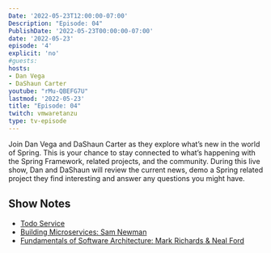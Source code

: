 ```yaml
---
Date: '2022-05-23T12:00:00-07:00'
Description: "Episode: 04"
PublishDate: '2022-05-23T00:00:00-07:00'
date: '2022-05-23'
episode: '4'
explicit: 'no'
#guests:
hosts:
- Dan Vega
- DaShaun Carter
youtube: "rMu-QBEFG7U"
lastmod: '2022-05-23'
title: "Episode: 04"
twitch: vmwaretanzu
type: tv-episode
---
```


Join Dan Vega and DaShaun Carter as they explore what’s new in the world of Spring. This is your chance to stay connected to what’s happening with the Spring Framework, related projects, and the community. During this live show, Dan and DaShaun will review the current news, demo a Spring related project they find interesting and answer any questions you might have.

## Show Notes

- [Todo Service](https://github.com/danvega/todo-service)
- [Building Microservices: Sam Newman](https://www.amazon.com/Building-Microservices-Designing-Fine-Grained-Systems/dp/B09RTQY7SX)
- [Fundamentals of Software Architecture: Mark Richards & Neal Ford](https://www.amazon.com/Fundamentals-Software-Architecture-Engineering-Approach/dp/B08X8H15BW)
